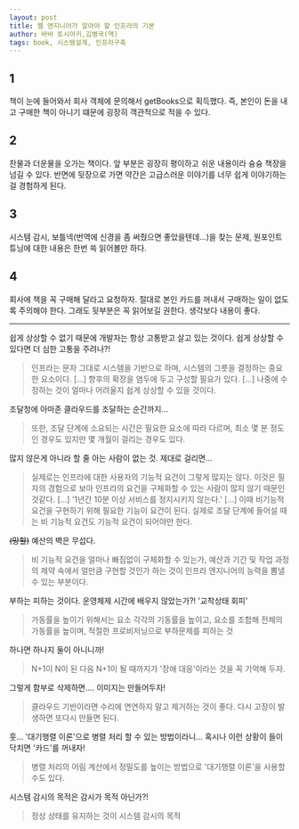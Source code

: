 ```yaml
---
layout: post
title: 웹 엔지니어가 알아야 할 인프라의 기본
author: 바바 토시아키,김병국(역)
tags: book, 시스템설계, 인프라구축
---
```


## 1
책이 눈에 들어와서 회사 객체에 문의해서 getBooks으로 획득했다. 즉, 본인이 돈을 내고 구매한 책이 아니기 떄문에 굉장히 객관적으로 적을 수 있다.

## 2
찬물과 더운물을 오가는 책이다. 앞 부분은 굉장히 평이하고 쉬운 내용이라 슝슝 책장을 넘길 수 있다. 반면에 뒷장으로 가면 약간은 고급스러운 이야기를 너무 쉽게 이야기하는 걸 경험하게 된다.

## 3
시스템 감시, 보틀넥(번역에 신경을 좀 써줬으면 좋았을텐데...)을 찾는 문제, 원포인트 튜닝에 대한 내용은 한번 쓱 읽어볼만 하다. 

## 4 
회사에 책을 꼭 구매해 달라고 요청하자. 절대로 본인 카드를 꺼내서 구매하는 일이 없도록 주의해야 한다. 그래도 뒷부분은 꼭 읽어보길 권한다. 생각보다 내용이 좋다.


-----

쉽게 상상할 수 없기 때문에 개발자는 항상 고통받고 살고 있는 것이다. 쉽게 상상할 수 있다면 더 심한 고통을 주려나?!
> 인프라는 문자 그대로 시스템을 기반으로 하며, 시스템의 그릇을 결정하는 중요한 요소이다. [...] 향후의 확장을 염두에 두고 구성할 필요가 있다. [...] 나중에 수정하는 것이 얼마나 어려울지 쉽게 상상할 수 있을 것이다.

조달청에 아마존 클라우드를 조달하는 순간까지...
> 또한, 조달 단계에 소요되는 시간은 필요한 요소에 따라 다르며, 최소 몇 분 정도인 경우도 있지만 몇 개월이 걸리는 경우도 있다.

많지 않은게 아니라 할 줄 아는 사람이 없는 것. 제대로 걸리면...
> 실제로는 인프라에 대한 사용자의 기능적 요건이 그렇게 많지는 않다. 이것은 필자의 경험으로 보아 인프라의 요건을 구체화할 수 있는 사람이 많지 않기 때문인 것같다. [...] '1년간 10분 이상 서비스를 정지시키지 않는다.' [...] 이때 비기능적 요건을 구현하기 위해 필요한 기능이 요건이 된다. 실제로 조달 단계에 들어설 때는 비 기능적 요건도 기능적 요건이 되어야만 한다.

~~(망할)~~ 예산의 벽은 무섭다.
> 비 기능적 요건을 얼마나 빠짐없이 구체화할 수 있는가, 예산과 기간 및 작업 과정의 제약 속에서 얼만큼 구현할 것인가 하는 것이 인프라 엔지니어의 능력을 뽐낼 수 있는 부분이다.

부하는 피하는 것이다. 운영체제 시간에 배우지 않았는가?! '교착상태 회피'
> 가동률을 높이기 위해서는 요소 각각의 기동률을 높이고, 요소를 조합해 전체의 가동률을 높이며, 적절한 프로비저닝으로 부하문제를 피하는 것

하나면 하나지 둘이 아니니까!
> N+1이 N이 된 다음 N+1이 될 때까지가 '장애 대응'이라는 것을 꼭 기억해 두자.

그렇게 함부로 삭제하면.... 이미지는 만들어두자!
> 클라우드 기반이라면 수리에 연연하지 말고 제거하는 것이 좋다. 다시 고장이 발생하면 또다시 만들면 된다.

훗... '대기행렬 이론'으로 병렬 처리 할 수 있는 방법이라니... 혹시나 이런 상황이 들이닥치면 '카드'를 꺼내자!
> 병렬 처리의 어림 계산에서 정밀도를 높이는 방법으로 '대기행렬 이론'을 사용할 수도 있다.

시스템 감시의 목적은 감시가 목적 아닌가?!
> 정상 상태를 유지하는 것이 시스템 감시의 목적













